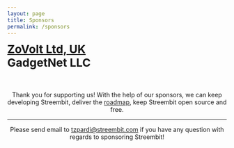 ```yaml
---
layout: page
title: Sponsors
permalink: /sponsors
---
```



<div class="app-select-screen">
    <div class="flex-btncontainer">
        <div class="flex-btnitem">
            <a href="http://www.zovolt.com" style="font-size:26px;font-weight:bold">ZoVolt Ltd, UK</a>
        </div>
        <div class="flex-btnitem">
            <span style="font-size:26px;font-weight:bold">GadgetNet LLC</span>
        </div>
    </div>
</div>

<div style="text-align:center;margin-top:50px">
    Thank you for supporting us! With the help of our sponsors, we can keep developing Streembit, deliver the <a href="http://streemio.github.io/roadmap">roadmap</a>, keep Streembit open source and free. 
</div>

----------------

<div style="text-align:center">
    Please send email to <a href="mailto:tzpardi@streembit.com">tzpardi@streembit.com</a> if you have any question with regards to sponsoring Streembit!
</div>
